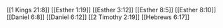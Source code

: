 [[1 Kings 21:8]]
[[Esther 1:19]]
[[Esther 3:12]]
[[Esther 8:5]]
[[Esther 8:10]]
[[Daniel 6:8]]
[[Daniel 6:12]]
[[2 Timothy 2:19]]
[[Hebrews 6:17]]
